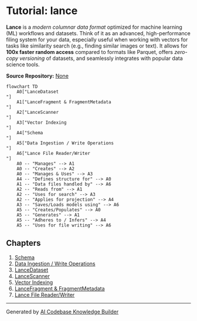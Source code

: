 # Tutorial: lance

**Lance** is a *modern columnar data format* optimized for machine learning (ML) workflows and datasets.
Think of it as an advanced, high-performance filing system for your data, especially useful when working with vectors for tasks like similarity search (e.g., finding similar images or text).
It allows for **100x faster random access** compared to formats like Parquet, offers *zero-copy versioning* of datasets, and seamlessly integrates with popular data science tools.


**Source Repository:** [None](None)

```mermaid
flowchart TD
    A0["LanceDataset
"]
    A1["LanceFragment & FragmentMetadata
"]
    A2["LanceScanner
"]
    A3["Vector Indexing
"]
    A4["Schema
"]
    A5["Data Ingestion / Write Operations
"]
    A6["Lance File Reader/Writer
"]
    A0 -- "Manages" --> A1
    A0 -- "Creates" --> A2
    A0 -- "Manages & Uses" --> A3
    A4 -- "Defines structure for" --> A0
    A1 -- "Data files handled by" --> A6
    A2 -- "Reads from" --> A1
    A2 -- "Uses for search" --> A3
    A2 -- "Applies for projection" --> A4
    A3 -- "Saves/Loads models using" --> A6
    A5 -- "Creates/Populates" --> A0
    A5 -- "Generates" --> A1
    A5 -- "Adheres to / Infers" --> A4
    A5 -- "Uses for file writing" --> A6
```

## Chapters

1. [Schema
](01_schema_.md)
2. [Data Ingestion / Write Operations
](02_data_ingestion___write_operations_.md)
3. [LanceDataset
](03_lancedataset_.md)
4. [LanceScanner
](04_lancescanner_.md)
5. [Vector Indexing
](05_vector_indexing_.md)
6. [LanceFragment & FragmentMetadata
](06_lancefragment___fragmentmetadata_.md)
7. [Lance File Reader/Writer
](07_lance_file_reader_writer_.md)


---

Generated by [AI Codebase Knowledge Builder](https://github.com/The-Pocket/Tutorial-Codebase-Knowledge)